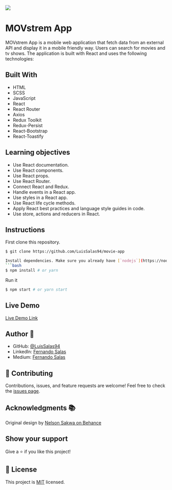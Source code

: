 ![](https://img.shields.io/badge/Microverse-blueviolet)

# MOVstrem App
MOVstrem App is a mobile web application that fetch data from an external API and display it in a mobile friendly way.
Users can search for movies and tv shows. The application is built with React and uses the following technologies:
    
## Built With

- HTML
- SCSS
- JavaScript
- React
- React Router
- Axios
- Redux Toolkit
- Redux-Persist
- React-Bootstrap
- React-Toastify
  
## Learning objectives
- Use React documentation.
- Use React components.
- Use React props.
- Use React Router.
- Connect React and Redux.
- Handle events in a React app.
- Use styles in a React app.
- Use React life cycle methods.
- Apply React best practices and language style guides in code.
- Use store, actions and reducers in React.


## Instructions

First clone this repository.
```bash
$ git clone https://github.com/LuisSalas94/movie-app

Install dependencies. Make sure you already have [`nodejs`](https://nodejs.org/en/) & [`npm`](https://www.npmjs.com/) installed in your system.
```bash
$ npm install # or yarn
```

Run it
```bash
$ npm start # or yarn start
```

## Live Demo

[Live Demo Link]()



## Author 👤

- GitHub: [@LuisSalas94](https://github.com/LuisSalas94)
- LinkedIn: [Fernando Salas](https://www.linkedin.com/in/luisfernandosalasgave/)
- Medium: [Fernando Salas](https://medium.com/@luisfernandosalasg)

## 🤝 Contributing

Contributions, issues, and feature requests are welcome!
Feel free to check the [issues page](../../issues/).

## Acknowledgments 📚 
Original design by [Nelson Sakwa on Behance](https://www.behance.net/sakwadesignstudio)

## Show your support

Give a ⭐️ if you like this project!

## 📝 License

This project is [MIT](./MIT.md) licensed.